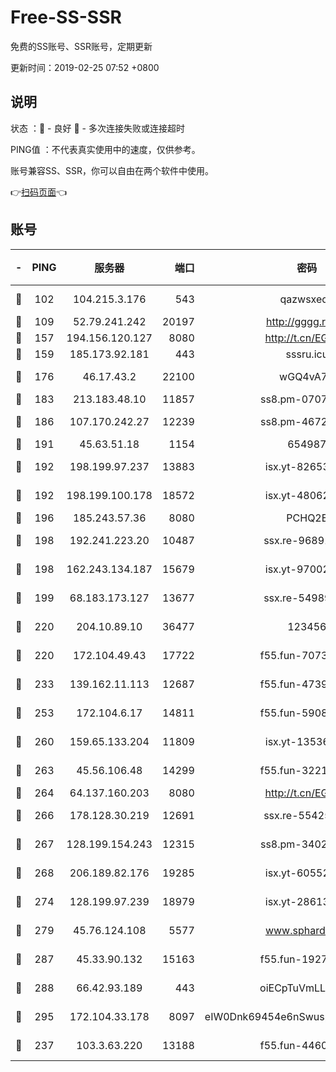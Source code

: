 # Free-SS-SSR

免费的SS账号、SSR账号，定期更新

更新时间：2019-02-25 07:52 +0800

## 说明

状态     ：🙂 - 良好 🙁 - 多次连接失败或连接超时

PING值   ：不代表真实使用中的速度，仅供参考。

账号兼容SS、SSR，你可以自由在两个软件中使用。

👉[扫码页面](https://liesauer.github.io/free-ss-ssr.github.io/)👈

## 账号

|-|PING|服务器|端口|密码|加密方式|区域|
|:----:|:----:|:-----:|-----:|:----:|:----:|:----:|
|🙂|102|104.215.3.176|543|qazwsxedc|aes-256-gcm|JP|
|🙂|109|52.79.241.242|20197|http://gggg.rocks|chacha20|KR|
|🙂|157|194.156.120.127|8080|http://t.cn/EGJIyrl|rc4-md5|RU|
|🙂|159|185.173.92.181|443|sssru.icu|rc4-md5|RU|
|🙂|176|46.17.43.2|22100|wGQ4vA7D|aes-256-gcm|RU|
|🙂|183|213.183.48.10|11857|ss8.pm-07077864|rc4-md5|RU|
|🙂|186|107.170.242.27|12239|ss8.pm-46728067|aes-256-cfb|US|
|🙂|191|45.63.51.18|1154|654987|chacha20|US|
|🙂|192|198.199.97.237|13883|isx.yt-82653144|aes-256-cfb|US|
|🙂|192|198.199.100.178|18572|isx.yt-48062937|aes-256-cfb|US|
|🙂|196|185.243.57.36|8080|PCHQ2E|rc4-md5|US|
|🙂|198|192.241.223.20|10487|ssx.re-96891906|aes-256-cfb|US|
|🙂|198|162.243.134.187|15679|isx.yt-97002666|aes-256-cfb|US|
|🙂|199|68.183.173.127|13677|ssx.re-54989679|aes-256-cfb|US|
|🙂|220|204.10.89.10|36477|123456|aes-256-cfb|US|
|🙂|220|172.104.49.43|17722|f55.fun-70732779|aes-256-cfb|SG|
|🙂|233|139.162.11.113|12687|f55.fun-47392375|aes-256-cfb|SG|
|🙂|253|172.104.6.17|14811|f55.fun-59087446|aes-256-cfb|US|
|🙂|260|159.65.133.204|11809|isx.yt-13536858|aes-256-cfb|SG|
|🙂|263|45.56.106.48|14299|f55.fun-32217905|aes-256-cfb|US|
|🙂|264|64.137.160.203|8080|http://t.cn/EGJIyrl|rc4-md5|CA|
|🙂|266|178.128.30.219|12691|ssx.re-55425348|aes-256-cfb|SG|
|🙂|267|128.199.154.243|12315|ss8.pm-34025795|aes-256-cfb|SG|
|🙂|268|206.189.82.176|19285|isx.yt-60552819|aes-256-cfb|SG|
|🙂|274|128.199.97.239|18979|isx.yt-28613009|aes-256-cfb|SG|
|🙂|279|45.76.124.108|5577|www.sphard.com|aes-256-cfb|AU|
|🙂|287|45.33.90.132|15163|f55.fun-19270599|aes-256-cfb|US|
|🙂|288|66.42.93.189|443|oiECpTuVmLLxk4Ts|aes-256-cfb|US|
|🙂|295|172.104.33.178|8097|eIW0Dnk69454e6nSwuspv9DmS201tQ0D|aes-256-cfb|SG|
|🙂|237|103.3.63.220|13188|f55.fun-44609917|aes-256-cfb|SG|
